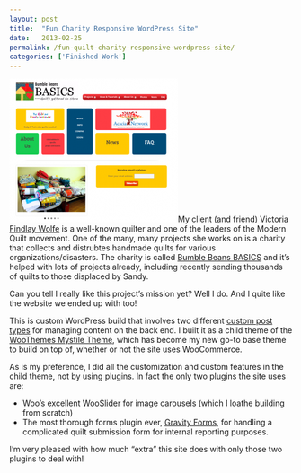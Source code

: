 ```yaml
---
layout: post
title:  "Fun Charity Responsive WordPress Site"
date:   2013-02-25
permalink: /fun-quilt-charity-responsive-wordpress-site/
categories: ['Finished Work']
---
```


[<img src="/images/bumblebeansbasics-300x256.png" class="post-thumb alignleft">](http://bumblebeansbasics.com/)My client (and friend) [Victoria Findlay Wolfe](http://www.bumblebeansinc.com/) is a well-known quilter and one of the leaders of the Modern Quilt movement. One of the many, many projects she works on is a charity that collects and distrubtes handmade quilts for various organizations/disasters. The charity is called [Bumble Beans BASICS](http://bumblebeansbasics.com/) and it’s helped with lots of projects already, including recently sending thousands of quilts to those displaced by Sandy.

Can you tell I really like this project’s mission yet? Well I do. And I quite like the website we ended up with too!

This is custom WordPress build that involves two different [custom post types](http://codex.wordpress.org/Post_Types) for managing content on the back end. I built it as a child theme of the [WooThemes Mystile Theme](http://www.woothemes.com/products/mystile/), which has become my new go-to base theme to build on top of, whether or not the site uses WooCommerce.

As is my preference, I did all the customization and custom features in the child theme, not by using plugins. In fact the only two plugins the site uses are:

* Woo’s excellent [WooSlider](http://www.woothemes.com/products/wooslider/) for image carousels (which I loathe building from scratch)
* The most thorough forms plugin ever, [Gravity Forms](https://www.e-junkie.com/ecom/gb.php?cl=54585&c=ib&aff=166890), for handling a complicated quilt submission form for internal reporting purposes.

I’m very pleased with how much “extra” this site does with only those two plugins to deal with!